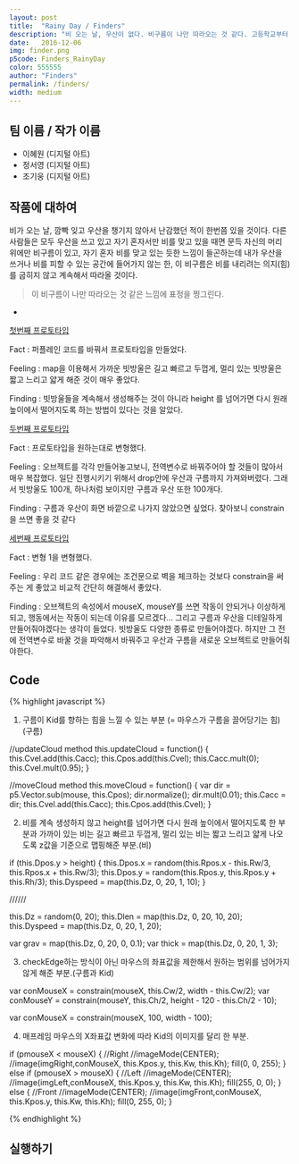 ```yaml
---
layout: post
title:  "Rainy Day / Finders"
description: "비 오는 날, 우산이 없다. 비구름이 나만 따라오는 것 같다. 고등학교부터 함께 한 친구들(Friends)의 영어 알파벳 순서를 조금 바꾸어 Finders(발견자)로, 답을 찾아 발견해가는 친구들이라는 의미를 담고있다. "
date:   2016-12-06
img: finder.png
p5code: Finders_RainyDay
color: 555555
author: "Finders"
permalink: /finders/
width: medium
---
```

## 팀 이름 / 작가 이름
- 이혜원 (디지털 아트)
- 정서영 (디지털 아트)
- 조기웅 (디지털 아트)


## 작품에 대하여

비가 오는 날, 깜빡 잊고 우산을 챙기지 않아서 난감했던 적이 한번쯤 있을 것이다.
다른 사람들은 모두 우산을 쓰고 있고 자기 혼자서만 비를 맞고 있을 때면 문득
자신의 머리 위에만 비구름이 있고, 자기 혼자 비를 맞고 있는 듯한 느낌이 들곤하는데
내가 우산을 쓰거나 비를 피할 수 있는 공간에 들어가지 않는 한,
이 비구름은 비를 내리려는 의지(힘)를 굽히지 않고 계속해서 따라올 것이다.

<blockquote>

이 비구름이 나만 따라오는 것 같은 느낌에 표정을 찡그린다.

</blockquote>

-
[첫번째 프로토타입](http://codepen.io/LeeHyeWon/pen/aByZOJ?editors=0010)

Fact : 퍼플레인 코드를 바꿔서 프로토타입을 만들었다.

Feeling : map을 이용해서 가까운 빗방울은 길고 빠르고 두껍게, 멀리 있는 빗방울은 짧고 느리고
얇게 해준 것이 매우 좋았다.

Finding : 빗방울들을 계속해서 생성해주는 것이 아니라 height 를 넘어가면 다시 원래 높이에서
떨어지도록 하는 방법이 있다는 것을 알았다.


[두번째 프로토타입](http://codepen.io/LeeHyeWon/pen/Mbveoe?editors=0010)

Fact : 프로토타입을 원하는대로 변형했다.

Feeling : 오브젝트를 각각 만들어놓고보니, 전역변수로 바꿔주어야 할 것들이 많아서 매우 복잡했다. 일단 진행시키기
위해서 drop안에 우산과 구름까지 가져와버렸다. 그래서 빗방울도 100개, 하나처럼 보이지만 구름과 우산 또한 100개다.

Finding : 구름과 우산이 화면 바깥으로 나가지 않았으면 싶었다. 찾아보니 constrain을 쓰면 좋을 것 같다


[세번째 프로토타입](http://codepen.io/LeeHyeWon/pen/WoExdb?editors=0010)

Fact : 변형 1을 변형했다.

Feeling : 우리 코드 같은 경우에는 조건문으로 벽을 체크하는 것보다 constrain을 써주는 게 좋았고 비교적 간단히
해결해서 좋았다.

Finding : 오브젝트의 속성에서 mouseX, mouseY를 쓰면 작동이 안되거나 이상하게 되고, 행동에서는 작동이 되는데
이유를 모르겠다… 그리고 구름과 우산을 디테일하게 만들어줘야겠다는 생각이 들었다. 빗방울도 다양한 종류로
만들어야겠다. 하지만 그 전에 전역변수로 바꿀 것을 파악해서 바꿔주고 우산과 구름을 새로운 오브젝트로
만들어줘야한다.

## Code
{% highlight javascript %}

1. 구름이 Kid를 향하는 힘을 느낄 수 있는 부분 (= 마우스가 구름을 끌어당기는 힘) (구름)


//updateCloud method
this.updateCloud = function() {
    this.Cvel.add(this.Cacc);
    this.Cpos.add(this.Cvel);
    this.Cacc.mult(0);
    this.Cvel.mult(0.95);
  }


  //moveCloud method
  this.moveCloud = function() {
    var dir = p5.Vector.sub(mouse, this.Cpos);
    dir.normalize();
    dir.mult(0.01);
    this.Cacc = dir;
    this.Cvel.add(this.Cacc);
    this.Cpos.add(this.Cvel);
  }




2. 비를 계속 생성하지 않고 height를 넘어가면 다시 원래 높이에서 떨어지도록 한 부분과 가까이 있는 비는 길고 빠르고 두껍게, 멀리 있는 비는 짧고 느리고 얇게 나오도록 z값을 기준으로 맵핑해준 부분.(비)


if (this.Dpos.y > height) {
      this.Dpos.x = random(this.Rpos.x - this.Rw/3, this.Rpos.x + this.Rw/3);
      this.Dpos.y = random(this.Rpos.y, this.Rpos.y + this.Rh/3);
      this.Dyspeed = map(this.Dz, 0, 20, 1, 10);
    }


//////


this.Dz = random(0, 20);
  this.Dlen = map(this.Dz, 0, 20, 10, 20);
  this.Dyspeed = map(this.Dz, 0, 20, 1, 20);


var grav = map(this.Dz, 0, 20, 0, 0.1);
var thick = map(this.Dz, 0, 20, 1, 3);




3. checkEdge하는 방식이 아닌 마우스의 좌표값을 제한해서 원하는 범위를 넘어가지 않게 해준 부분.(구름과 Kid)


var conMouseX = constrain(mouseX, this.Cw/2, width - this.Cw/2);
var conMouseY = constrain(mouseY, this.Ch/2, height - 120 - this.Ch/2 - 10);


var conMouseX = constrain(mouseX, 100, width - 100);




4. 매프레임 마우스의 X좌표값 변화에 따라 Kid의 이미지를 달리 한 부분.


if (pmouseX < mouseX) {
      //Right
      //imageMode(CENTER);
      //image(imgRight,conMouseX, this.Kpos.y, this.Kw, this.Kh);
      fill(0, 0, 255);
    } else if (pmouseX > mouseX) {
      //Left
      //imageMode(CENTER);
      //image(imgLeft,conMouseX, this.Kpos.y, this.Kw, this.Kh);
      fill(255, 0, 0);
    } else {
      //Front
      //imageMode(CENTER);
      //image(imgFront,conMouseX, this.Kpos.y, this.Kw, this.Kh);
      fill(0, 255, 0);
    }


{% endhighlight %}



## 실행하기
